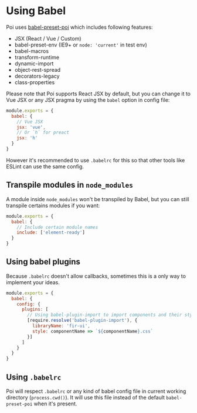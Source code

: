 # Using Babel

Poi uses [babel-preset-poi](https://github.com/egoist/poi/blob/master/packages/babel-preset-poi/README.md) which includes following features:

- JSX (React / Vue / Custom)
- babel-preset-env (IE9+ or `node: 'current'` in test env)
- babel-macros
- transform-runtime
- dynamic-import
- object-rest-spread
- decorators-legacy
- class-properties

Please note that Poi supports React JSX by default, but you can change it to Vue JSX or any JSX pragma by using the `babel` option in config file:

```js
module.exports = {
  babel: {
    // Vue JSX
    jsx: 'vue',
    // Or `h` for preact
    jsx: 'h'
  }
}
```

However it's recommended to use `.babelrc` for this so that other tools like ESLint can use the same config.

## Transpile modules in `node_modules`

A module inside `node_modules` won't be transpiled by Babel, but you can still transpile certains modules if you want:

```js
module.exports = {
  babel: {
    // Include certain module names
    include: ['element-ready']
  }
}
```

## Using babel plugins

Because `.babelrc` doesn't allow callbacks, sometimes this is a only way to implement your ideas.

```js
module.exports = {
  babel: {
    config: {
      plugins: [
        // Using babel-plugin-import to import components and their styles on demand
        [require.resolve('babel-plugin-import'), {
          libraryName: 'fir-ui',
          style: componentName => `${componentName}.css`
        }]
      ]
    }
  }
}
```

## Using `.babelrc`

Poi will respect `.babelrc` or any kind of babel config file in current working directory (`process.cwd()`). It will use this file instead of the default `babel-preset-poi` when it's present.
